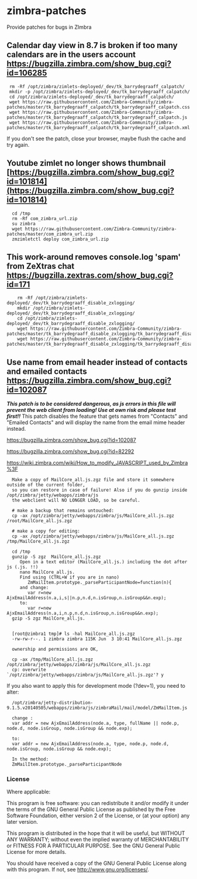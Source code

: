 # zimbra-patches
Provide patches for bugs in ZImbra

## Calendar day view in 8.7 is broken if too many calendars are in the users account https://bugzilla.zimbra.com/show_bug.cgi?id=106285

     rm -Rf /opt/zimbra/zimlets-deployed/_dev/tk_barrydegraaff_calpatch/
     mkdir -p /opt/zimbra/zimlets-deployed/_dev/tk_barrydegraaff_calpatch/
     cd /opt/zimbra/zimlets-deployed/_dev/tk_barrydegraaff_calpatch/
     wget https://raw.githubusercontent.com/Zimbra-Community/zimbra-patches/master/tk_barrydegraaff_calpatch/tk_barrydegraaff_calpatch.css
     wget https://raw.githubusercontent.com/Zimbra-Community/zimbra-patches/master/tk_barrydegraaff_calpatch/tk_barrydegraaff_calpatch.js
     wget https://raw.githubusercontent.com/Zimbra-Community/zimbra-patches/master/tk_barrydegraaff_calpatch/tk_barrydegraaff_calpatch.xml

If you don't see the patch, close your browser, maybe flush the cache and try again.


## Youtube zimlet no longer shows thumbnail [https://bugzilla.zimbra.com/show_bug.cgi?id=101814](https://bugzilla.zimbra.com/show_bug.cgi?id=101814)

      cd /tmp
      rm -Rf com_zimbra_url.zip   
      su zimbra
      wget https://raw.githubusercontent.com/Zimbra-Community/zimbra-patches/master/com_zimbra_url.zip
      zmzimletctl deploy com_zimbra_url.zip

      
## This work-around removes console.log 'spam' from ZeXtras chat https://bugzilla.zextras.com/show_bug.cgi?id=171

        rm -Rf /opt/zimbra/zimlets-deployed/_dev/tk_barrydegraaff_disable_zxlogging/
        mkdir /opt/zimbra/zimlets-deployed/_dev/tk_barrydegraaff_disable_zxlogging/
        cd /opt/zimbra/zimlets-deployed/_dev/tk_barrydegraaff_disable_zxlogging/
        wget https://raw.githubusercontent.com/Zimbra-Community/zimbra-patches/master/tk_barrydegraaff_disable_zxlogging/tk_barrydegraaff_disable_zxlogging.xml
        wget https://raw.githubusercontent.com/Zimbra-Community/zimbra-patches/master/tk_barrydegraaff_disable_zxlogging/tk_barrydegraaff_disable_zxlogging.js

##  Use name from email header instead of contacts and emailed contacts https://bugzilla.zimbra.com/show_bug.cgi?id=102087

***This patch is to be considered dangerous, as js errors in this file will prevent the web client from loading! Use at own risk and please test first!!***
This patch disables the feature that gets names from "Contacts" and "Emailed Contacts" and will display the name from the email mime header instead.

https://bugzilla.zimbra.com/show_bug.cgi?id=102087

https://bugzilla.zimbra.com/show_bug.cgi?id=82292

https://wiki.zimbra.com/wiki/How_to_modify_JAVASCRIPT_used_by_Zimbra%3F

      Make a copy of MailCore_all.js.zgz file and store it somewhere outside of the current folder,
      so you can restore in case of failure! Also if you do gunzip inside /opt/zimbra/jetty/webapps/zimbra/js
      the webclient will NO LONGER LOAD, so be careful.
      
      # make a backup that remains untouched:
      cp -ax /opt/zimbra/jetty/webapps/zimbra/js/MailCore_all.js.zgz /root/MailCore_all.js.zgz
      
      # make a copy for editing:
      cp -ax /opt/zimbra/jetty/webapps/zimbra/js/MailCore_all.js.zgz /tmp/MailCore_all.js.zgz
      
      cd /tmp
      gunzip -S zgz  MailCore_all.js.zgz
         Open in a text editor (MailCore_all.js.) including the dot after js (.js. !!)
         nano MailCore_all.js.
         Find using (CTRL+W if you are in nano)
            ZmMailItem.prototype._parseParticipantNode=function(n){
         and change:
            var r=new AjxEmailAddress(n.a,i,s||n.p,n.d,n.isGroup,n.isGroup&&n.exp);
         to:
            var r=new AjxEmailAddress(n.a,i,n.p,n.d,n.isGroup,n.isGroup&&n.exp);
      gzip -S zgz MailCore_all.js.
      
      
      [root@zimbra1 tmp]# ls -hal MailCore_all.js.zgz
      -rw-rw-r--. 1 zimbra zimbra 115K Jun  3 10:41 MailCore_all.js.zgz
      
      ownership and permissions are OK,
      
      cp -ax /tmp/MailCore_all.js.zgz /opt/zimbra/jetty/webapps/zimbra/js/MailCore_all.js.zgz
      cp: overwrite `/opt/zimbra/jetty/webapps/zimbra/js/MailCore_all.js.zgz'? y
      
If you also want to apply this for development mode (?dev=1), you need to alter:

      /opt/zimbra/jetty-distribution-9.1.5.v20140505/webapps/zimbra/js/zimbraMail/mail/model/ZmMailItem.js
      
      change :
      var addr = new AjxEmailAddress(node.a, type, fullName || node.p, node.d, node.isGroup, node.isGroup && node.exp);
      
      to:
      var addr = new AjxEmailAddress(node.a, type, node.p, node.d, node.isGroup, node.isGroup && node.exp);
      
      In the method: 
      ZmMailItem.prototype._parseParticipantNode


### License

Where applicable:

This program is free software: you can redistribute it and/or modify
it under the terms of the GNU General Public License as published by
the Free Software Foundation, either version 2 of the License, or
(at your option) any later version.

This program is distributed in the hope that it will be useful,
but WITHOUT ANY WARRANTY; without even the implied warranty of
MERCHANTABILITY or FITNESS FOR A PARTICULAR PURPOSE.  See the
GNU General Public License for more details.

You should have received a copy of the GNU General Public License
along with this program.  If not, see http://www.gnu.org/licenses/.
